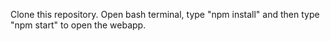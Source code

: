 Clone this repository.
Open bash terminal, type "npm install" and then type "npm start" to open the webapp.
